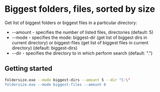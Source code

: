 # Biggest folders, files, sorted by size 
Get list of biggest folders or biggest files in a particular directory:
- --amount - specifies the number of listed files, directories (default: 5)
- --mode - specifies the mode: biggest-dir (get list of biggest dirs in current directory) or biggest-files (get list of biggest files in current directory) (default: biggest-dirs)
- --dir - specifies the directory to in which perform search (default: ".")
## Getting started

```sh
foldersize.exe --mode biggest-dirs --amount 5 --dir "C:\"
foldersize.exe --mode biggest-files --amount 6
```
